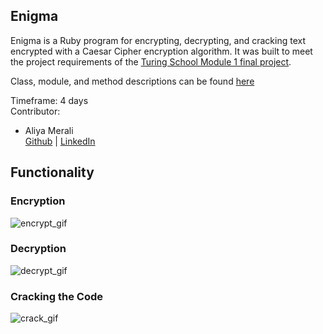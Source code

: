 ## Enigma
Enigma is a Ruby program for encrypting, decrypting, and cracking text encrypted with a Caesar Cipher encryption algorithm. It was built to meet the project requirements of the [Turing School Module 1 final project](https://backend.turing.edu/module1/projects/enigma/).

Class, module, and method descriptions can be found [here](https://docs.google.com/spreadsheets/d/1AdLbTNUh2KaiZHzzMIwzNOTh9tHuZ24j1iTbzbfKqlg/edit?usp=sharing)

Timeframe: 4 days   
Contributor: 
- Aliya Merali  
   [Github](https://github.com/aliyamerali) | [LinkedIn](https://www.linkedin.com/in/aliyamerali/)

## Functionality

### Encryption
![encrypt_gif](https://user-images.githubusercontent.com/5446926/126876069-5e523b89-063e-425d-a5d2-1f140335a07c.gif)

### Decryption 
![decrypt_gif](https://user-images.githubusercontent.com/5446926/126876116-6d3724ad-88bc-446c-bdad-f1261af213f8.gif)

### Cracking the Code
![crack_gif](https://user-images.githubusercontent.com/5446926/126876164-2daf0009-e0bd-4c30-bc2e-c07ad3896215.gif)

